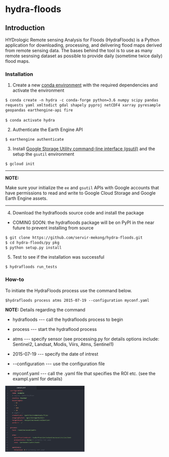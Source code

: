# hydra-floods

## Introduction
HYDrologic Remote sensing Analysis for Floods (HydraFloods) is a Python application for downloading, processing, and delivering flood maps derived from remote sensing data.
The bases behind the tool is to use as many remote sesnsing dataset as possible to provide daily (sometime twice daily) flood maps.

### Installation

1. Create a new [conda environment](https://docs.conda.io/projects/conda/en/latest/user-guide/tasks/manage-environments.html) with the required dependencies and activate the environment

```
$ conda create -n hydra -c conda-forge python=3.6 numpy scipy pandas requests yaml xmltodict gdal shapely pyproj netCDF4 xarray pyresample geopandas earthengine-api fire

$ conda activate hydra
```

2. Authenticate the Earth Engine API

```
$ earthengine authenticate
```

3. Install [Google Storage Utility command-line interface (gsutil)](https://cloud.google.com/storage/docs/gsutil_install) and the setup the `gsutil` environment

```
$ gcloud init
```

---
**NOTE:**

Make sure your initialize the `ee` and `gsutil` APIs with Google accounts that have permissions to read and write to Google Cloud Storage and Google Earth Engine assets.

---

4. Download the hydrafloods source code and install the package
 - COMING SOON: the hydrafloods package will be on PyPI in the near future to prevent installing from source

```
$ git clone https://github.com/servir-mekong/hydra-floods.git
$ cd hydra-floods/py pkg
$ python setup.py install
```

5. Test to see if the installation was successful

```
$ hydrafloods run_tests
```


### How-to

To initiate the HydraFloods process use the command below.

```
$hydrafloods process atms 2015-07-19 --configuration myconf.yaml
```
**NOTE:**
Details regarding the command

* hydrafloods      --- call the hydrafloods process to begin

* process           --- start the hydraflood process

* atms              --- specify sensor (see processing.py for details options include: Sentinel2, Landsat, Modis, Viirs, Atms, Sentinel1)

* 2015-07-19       --- specify the date of intrest

* --configuration  --- use the configuration file

* myconf.yaml      --- call the .yaml file that specifies the ROI etc. (see the exampl.yaml for details)


<img src="exampleyaml.JPG" width="50%">
